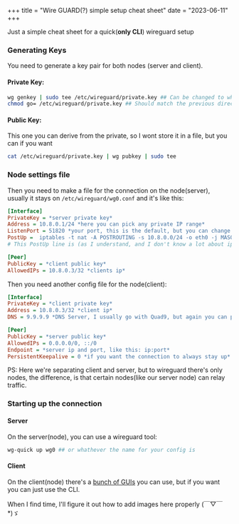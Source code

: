 +++
title = "Wire GUARD(?) simple setup cheat sheet"
date = "2023-06-11"
+++

Just a simple cheat sheet for a quick(**only CLI**) wireguard setup

### Generating Keys

You need to generate a key pair for both nodes (server and client).

#### Private Key:
```bash
wg genkey | sudo tee /etc/wireguard/private.key ## Can be changed to whathever directory you want
chmod go= /etc/wireguard/private.key ## Should match the previous directory
```

#### Public Key:

This one you can derive from the private, so I wont store it in a file, but you can if you want

```bash
cat /etc/wireguard/private.key | wg pubkey | sudo tee
```

### Node settings file

Then you need to make a file for the connection on the node(server), usually it stays on `/etc/wireguard/wg0.conf` and it's like this:

```ini
[Interface]
PrivateKey = *server private key*
Address = 10.8.0.1/24 *here you can pick any private IP range*
ListenPort = 51820 *your port, this is the default, but you can change it to whathever you want*
PostUp =  iptables -t nat -A POSTROUTING -s 10.8.0.0/24 -o eth0 -j MASQUERADE; iptables -A INPUT -p udp -m udp --dport 51820 -j ACCEPT; iptables -A FORWARD -i wg0 -j ACCEPT; iptables -A FORWARD -o wg0 -j ACCEPT;
# This PostUp line is (as I understand, and I don't know a lot about iptables) so you can route the traffic that comes from the clients, so they can access the internet through the server (like a "normal"/comercial vpn)

[Peer]
PublicKey = *client public key*
AllowedIPs = 10.8.0.3/32 *clients ip*
```

Then you need another config file for the node(client):

```ini
[Interface]
PrivateKey = *client private key*
Address = 10.8.0.3/32 *client ip*
DNS = 9.9.9.9 *DNS Server, I usually go with Quad9, but again you can pick whathever*

[Peer]
PublicKey = *server public key*
AllowedIPs = 0.0.0.0/0, ::/0
Endpoint = *server ip and port, like this: ip:port*
PersistentKeepalive = 0 *if you want the connection to always stay up*
```

PS: Here we're separating client and server, but to wireguard there's only nodes, the difference, is that certain nodes(like our server node) can relay traffic.

### Starting up the connection

#### Server

On the server(node), you can use a wireguard tool:

```bash
wg-quick up wg0 ## or whathever the name for your config is
```

#### Client

On the client(node) there's a [bunch of GUIs](https://www.wireguard.com/install/) you can use, but if you want you can just use the CLI.

When I find time, I'll figure it out how to add images here properly (￣▽￣*)ゞ

